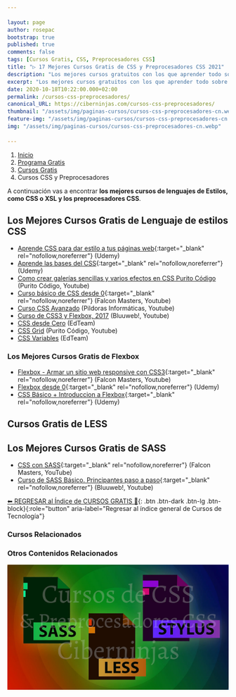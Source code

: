 ```yaml
---

layout: page
author: rosepac
bootstrap: true
published: true
comments: false
tags: [Cursos Gratis, CSS, Preprocesadores CSS]
title: "▷ 17 Mejores Cursos Gratis de CSS y Preprocesadores CSS 2021"
description: "Los mejores cursos gratuitos con los que aprender todo sobre CSS y los preprocesadores CSS, desde cero hasta nivel experto"
excerpt: "Los mejores cursos gratuitos con los que aprender todo sobre CSS y los preprocesadores CSS, desde cero hasta nivel experto"
date: 2020-10-18T10:22:00.000+02:00
permalink: /cursos-css-preprocesadores/
canonical_URL: https://ciberninjas.com/cursos-css-preprocesadores/
thumbnail: "/assets/img/paginas-cursos/cursos-css-preprocesadores-cn.webp"
feature-img: "/assets/img/paginas-cursos/cursos-css-preprocesadores-cn.webp"
img: "/assets/img/paginas-cursos/cursos-css-preprocesadores-cn.webp"

---
```


<div class="hidden-sm-down">
<nav aria-label="breadcrumb">
  <ol class="breadcrumb">
    <li class="breadcrumb-item"><a href="/">Inicio</a></li>
    <li class="breadcrumb-item"><a href="/programa-gratis/">Programa Gratis</a></li>
    <li class="breadcrumb-item"><a href="/cursos-tecnologia/">Cursos Gratis</a></li>
    <li class="breadcrumb-item active" aria-current="page">Cursos CSS y Preprocesadores</li>
  </ol>
</nav>
</div>

<script type="application/ld+json">
{
 "@context": "https://schema.org",
 "@type": "BreadcrumbList",
 "itemListElement":
 [
  {
   "@type": "ListItem",
   "position": 1,
   "item":
   {
    "@id": "https://ciberninjas.com/programa-gratis/",
    "name": "Programar Gratis"
    }
  },
  {
   "@type": "ListItem",
   "position": 2,
   "item":
   {
    "@id": "https://ciberninjas.com/cursos-tecnologia/",
    "name": "Los Mejores Cursos GRATIS de Programación y Tecnología Online 2021"
    }
  },
  {
   "@type": "ListItem",
  "position": 3,
  "item":
   {
     "@id": "https://ciberninjas.com/cursos-css-preprocesadores/",
     "name": "Los Mejores Cursos Gratis de CSS y Preprocesadores CSS 2021"
   }
  }
 ]
}
</script>

A continuación vas a encontrar **los mejores cursos de lenguajes de Estilos, como CSS o XSL y los preprocesadores CSS**.
<!-- css, xsl, dssl, jsss, sass, less, stylus, postcss, Syntax -->

## **Los Mejores Cursos Gratis de Lenguaje de estilos CSS**

- [Aprende CSS para dar estilo a tus páginas web](https://click.linksynergy.com/deeplink?id=W9Gem8jDoic&mid=39197&murl=https%3A%2F%2Fwww.udemy.com%2Fcourse%2Faprende-css-para-dar-estilo-a-tus-paginas-web%2F){:target="_blank" rel="nofollow,noreferrer"} (Udemy)
- [Aprende las bases del CSS](https://click.linksynergy.com/deeplink?id=W9Gem8jDoic&mid=39197&murl=https%3A%2F%2Fwww.udemy.com%2Fcourse%2Fcurso-basico-de-css%2F){:target="_blank" rel="nofollow,noreferrer"} (Udemy)
- [Como crear galerías sencillas y varios efectos en CSS Purito Código](/👨‍🏫-galerias-varios-efectos-css-purito-codigo) (Purito Código, Youtube)
- [Curso básico de CSS desde 0](https://www.youtube.com/playlist?list=PLhSj3UTs2_yU0fGoS1bjpHqky4kCEmTbR){:target="_blank" rel="nofollow,noreferrer"} (Falcon Masters, Youtube)
- [Curso CSS Avanzado](https://www.youtube.com/playlist?list=PLU8oAlHdN5BmpUDdnWSglIIHfIosElaVN) (Pildoras Informáticas, Youtube)
- [Curso de CSS3 y Flexbox, 2017](https://www.youtube.com/playlist?list=PLPl81lqbj-4LGQgD3f0WPIol1RT8fML3u) (Bluuweb!, Youtube)
- [CSS desde Cero](https://ed.team/cursos/css) (EdTeam)
- [CSS Grid](/👨‍🏫-curso-css-grid-purito-codigo) (Purito Código, Youtube)
- [CSS Variables](https://ed.team/cursos/variables-css) (EdTeam)

### **Los Mejores Cursos Gratis de Flexbox**

- [Flexbox - Armar un sitio web responsive con CSS3](https://www.youtube.com/playlist?list=PLPl81lqbj-4JfZ9Ln5ojAl1GiORf2aK9U){:target="_blank" rel="nofollow,noreferrer"} (Falcon Masters, Youtube)
- [Flexbox desde 0](https://click.linksynergy.com/deeplink?id=W9Gem8jDoic&mid=39197&murl=https%3A%2F%2Fwww.udemy.com%2Fcourse%2Fcurso-de-flexbox-desde-0%2F){:target="_blank" rel="nofollow,noreferrer"} (Udemy)
- [CSS Básico + Introduccion a Flexbox](https://click.linksynergy.com/deeplink?id=W9Gem8jDoic&mid=39197&murl=https%3A%2F%2Fwww.udemy.com%2Fcourse%2Fcss-basico-css-desde-cero%2F){:target="_blank" rel="nofollow,noreferrer"} (Udemy)

## **Cursos Gratis de LESS**

## **Los Mejores Cursos Gratis de SASS**

- [CSS con SASS](https://www.youtube.com/playlist?list=PLhSj3UTs2_yVyMlZyW-NAbgjtgAgLBzFP){:target="_blank" rel="nofollow,noreferrer"} (Falcon Masters, YouTube)
- [Curso de SASS Básico. Principantes paso a paso](https://www.youtube.com/playlist?list=PLPl81lqbj-4I4VwUdjbV2iFg7wispiXKP){:target="_blank" rel="nofollow,noreferrer"} (Bluuweb!, Youtube)

[⬅ REGRESAR al Índice de CURSOS GRATIS 🏡](https://ciberninjas.com/cursos-tecnologia/ "Regresar al índice de Cursos Gratis de Tecnología"){: .btn .btn-dark .btn-lg .btn-block}{:role="button" aria-label="Regresar al índice general de Cursos de Tecnología"}

### **Cursos Relacionados** <!-- omit in toc -->

### **Otros Contenidos Relacionados** <!-- omit in toc -->

![Los mejores cursos gratuitos con los que aprender todo sobre CSS y los preprocesadores CSS, desde cero hasta nivel experto](/assets/img/paginas-cursos/cursos-css-preprocesadores-cn.webp "Los mejores cursos gratuitos con los que aprender todo sobre CSS y los preprocesadores CSS, desde cero hasta nivel experto")